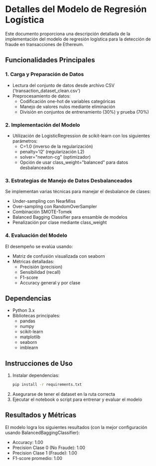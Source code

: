 # Detalles del Modelo de Regresión Logística

Este documento proporciona una descripción detallada de la implementación del modelo de regresión logística para la detección de fraude en transacciones de Ethereum.

## Funcionalidades Principales

### 1. Carga y Preparación de Datos
- Lectura del conjunto de datos desde archivo CSV ('transaction_dataset_clean.csv')
- Preprocesamiento de datos:
  - Codificación one-hot de variables categóricas
  - Manejo de valores nulos mediante eliminación
  - División en conjuntos de entrenamiento (30%) y prueba (70%)

### 2. Implementación del Modelo
- Utilización de LogisticRegression de scikit-learn con los siguientes parámetros:
  - C=1.0 (inverso de la regularización)
  - penalty='l2' (regularización L2)
  - solver="newton-cg" (optimizador)
  - Opción de usar class_weight="balanced" para datos desbalanceados

### 3. Estrategias de Manejo de Datos Desbalanceados
Se implementan varias técnicas para manejar el desbalance de clases:
- Under-sampling con NearMiss
- Over-sampling con RandomOverSampler
- Combinación SMOTE-Tomek
- Balanced Bagging Classifier para ensamble de modelos
- Penalización por clase mediante class_weight

### 4. Evaluación del Modelo
El desempeño se evalúa usando:
- Matriz de confusión visualizada con seaborn
- Métricas detalladas:
  - Precisión (precision)
  - Sensibilidad (recall)
  - F1-score
  - Accuracy general y por clase

## Dependencias
- Python 3.x
- Bibliotecas principales:
  - pandas
  - numpy
  - scikit-learn
  - matplotlib
  - seaborn
  - imblearn

## Instrucciones de Uso
1. Instalar dependencias:
   ```bash
   pip install -r requirements.txt
   ```
2. Asegurarse de tener el dataset en la ruta correcta
3. Ejecutar el notebook o script para entrenar y evaluar el modelo

## Resultados y Métricas
El modelo logra los siguientes resultados (con la mejor configuración usando BalancedBaggingClassifier):
- Accuracy: 1.00
- Precision Clase 0 (No Fraude): 1.00
- Precision Clase 1 (Fraude): 1.00
- F1-score promedio: 1.00